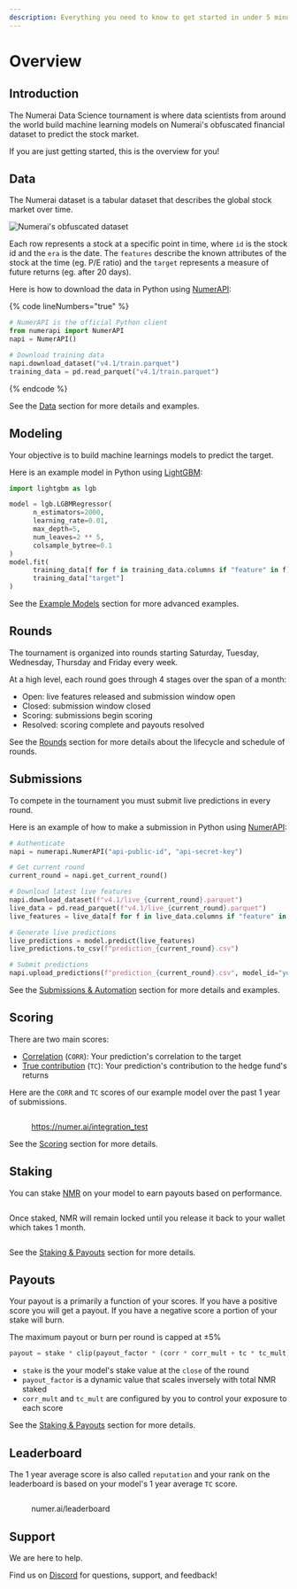 ```yaml
---
description: Everything you need to know to get started in under 5 minutes
---
```


# Overview

## Introduction

The Numerai Data Science tournament is where data scientists from around the world build machine learning models on Numerai's obfuscated financial dataset to predict the stock market.&#x20;

If you are just getting started, this is the overview for you!

## Data

The Numerai dataset is a tabular dataset that describes the global stock market over time.

![Numerai's obfuscated dataset](.gitbook/assets/ex\_data.png)

Each row represents a stock at a specific point in time, where `id` is the stock id and the `era` is the date. The  `features` describe the known attributes of the stock at the time (eg. P/E ratio) and the `target` represents a measure of future returns (eg. after 20 days).

Here is how to download the data in Python using [NumerAPI](https://github.com/uuazed/numerapi):

{% code lineNumbers="true" %}
```python
# NumerAPI is the official Python client
from numerapi import NumerAPI
napi = NumerAPI()

# Download training data
napi.download_dataset("v4.1/train.parquet")
training_data = pd.read_parquet("v4.1/train.parquet")
```
{% endcode %}

See the [Data](numerai-tournament/data/) section for more details and examples.&#x20;

## Modeling

Your objective is to build machine learnings models to predict the target.

Here is an example model in Python using [LightGBM](https://lightgbm.readthedocs.io/en/latest/pythonapi/lightgbm.LGBMRegressor.html):

```python
import lightgbm as lgb

model = lgb.LGBMRegressor(
      n_estimators=2000,
      learning_rate=0.01,
      max_depth=5,
      num_leaves=2 ** 5,
      colsample_bytree=0.1
)
model.fit(
      training_data[f for f in training_data.columns if "feature" in f],
      training_data["target"]
)
```

See the [Example Models](numerai-tournament/example-models/) section for more advanced examples.

## Rounds&#x20;

The tournament is organized into rounds starting Saturday, Tuesday, Wednesday, Thursday and Friday every week.&#x20;

At a high level, each round goes through 4 stages over the span of a month:

* Open: live features released and submission window open
* Closed: submission window closed
* Scoring: submissions begin scoring
* Resolved: scoring complete and payouts resolved

See the [Rounds](numerai-tournament/rounds.md) section for more details about the lifecycle and schedule of rounds.

## Submissions

To compete in the tournament you must submit live predictions in every round.

Here is an example of how to make a submission in Python using [NumerAPI](https://github.com/uuazed/numerapi):

```python
# Authenticate
napi = numerapi.NumerAPI("api-public-id", "api-secret-key")

# Get current round
current_round = napi.get_current_round()

# Download latest live features
napi.download_dataset(f"v4.1/live_{current_round}.parquet")
live_data = pd.read_parquet(f"v4.1/live_{current_round}.parquet")
live_features = live_data[f for f in live_data.columns if "feature" in f]

# Generate live predictions
live_predictions = model.predict(live_features)
live_predictions.to_csv(f"prediction_{current_round}.csv")

# Submit predictions 
napi.upload_predictions(f"prediction_{current_round}.csv", model_id="your-model-id")
```

See the [Submissions & Automation](broken-reference) section for more details and examples.

## Scoring

There are two main scores:

* [Correlation](https://docs.numer.ai/tournament/correlation-corr) (`CORR`): Your prediction's correlation to the target
* [True contribution](https://docs.numer.ai/tournament/true-contribution-tc) (`TC`):  Your prediction's contribution to the hedge fund's returns&#x20;

Here are the `CORR` and `TC` scores of our example model over the past 1 year of submissions.

<figure><img src=".gitbook/assets/image (98).png" alt=""><figcaption><p><a href="https://numer.ai/integration_test/">https://numer.ai/integration_test</a></p></figcaption></figure>

See the [Scoring](./#scoring) section for more details.

## Staking

You can stake [NMR](https://www.coinbase.com/price/numeraire) on your model to earn payouts based on performance.

<figure><img src=".gitbook/assets/image (96).png" alt=""><figcaption></figcaption></figure>

Once staked, NMR will remain locked until you release it back to your wallet which takes 1 month.

<figure><img src=".gitbook/assets/image (50).png" alt=""><figcaption></figcaption></figure>

See the [Staking & Payouts](numerai-tournament/staking-and-payouts.md) section for more details.&#x20;

## Payouts

Your payout is a primarily a function of your scores. If you have a positive score you will get a payout. If you have a negative score a portion of your stake will burn.

The maximum payout or burn per round is capped at ±5%

```python
payout = stake * clip(payout_factor * (corr * corr_mult + tc * tc_mult), -0.05, 0.05) 
```

* `stake` is the your model's stake value at the `close` of the round
* `payout_factor` is a dynamic value that scales inversely with total NMR staked
* `corr_mult` and `tc_mult` are configured by you to control your exposure to each score

See the [Staking & Payouts](numerai-tournament/staking-and-payouts.md) section for more details.&#x20;

## Leaderboard

The 1 year average score is also called `reputation` and your rank on the leaderboard is based on your model's 1 year average `TC` score.&#x20;

<figure><img src=".gitbook/assets/image (97) (1).png" alt=""><figcaption><p>numer.ai/leaderboard</p></figcaption></figure>

## Support

We are here to help.

Find us on [Discord](https://discord.gg/numerai) for questions, support, and feedback!
